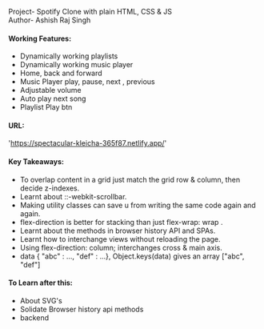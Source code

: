 Project- Spotify Clone with plain HTML, CSS & JS <br>
Author- Ashish Raj Singh <br>

#### Working Features:
- Dynamically working playlists 
- Dynamically working music player 
- Home, back and forward
- Music Player play, pause, next , previous
- Adjustable volume
- Auto play next song
- Playlist Play btn

#### URL:
  'https://spectacular-kleicha-365f87.netlify.app/'

#### Key Takeaways:
- To overlap content in a grid just match the grid row & column, then decide z-indexes.
- Learnt about ::-webkit-scrollbar.
- Making utility classes can save u from writing the same code again and again.
- flex-direction is better for stacking than just flex-wrap: wrap .
- Learnt about the methods in browser history API and SPAs.
- Learnt how to interchange views without reloading the page.
- Using flex-direction: column; interchanges cross & main axis.
- data { "abc" : ..., "def" : ...}, Object.keys(data) gives an array ["abc", "def"]


#### To Learn after this:
- About SVG's
- Solidate Browser history api methods
- backend


  
